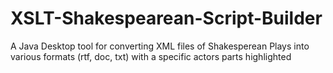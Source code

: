 XSLT-Shakespearean-Script-Builder
=================================

A Java Desktop tool for converting XML files of Shakesperean Plays into various formats (rtf, doc, txt) with a specific actors parts highlighted
